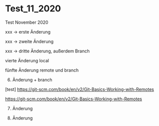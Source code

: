 # Test_11_2020
Test November 2020

xxx -> erste Änderung

xxx -> zweite Änderung

xxx -> dritte Änderung, außerdem Branch

vierte Änderung local

fünfte Änderung remote und branch

6. Änderung + branch

[test] https://git-scm.com/book/en/v2/Git-Basics-Working-with-Remotes

https://git-scm.com/book/en/v2/Git-Basics-Working-with-Remotes

7. Änderung

8. Änderung
